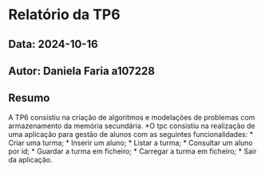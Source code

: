 # Relatório da TP6
## Data: 2024-10-16
## Autor: Daniela Faria a107228
## Resumo
A TP6 consistiu na criação de algoritmos e modelações de problemas com armazenamento da memória secundária.
*O tpc consistiu na realização de uma aplicação para gestão de alunos com as seguintes funcionalidades:
    * Criar uma turma;
    * Inserir um aluno;
    * Listar a turma;
    * Consultar um aluno por id;
    * Guardar a turma em ficheiro;
    * Carregar a turma em ficheiro;
    * Sair da aplicação.
